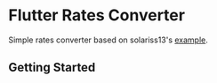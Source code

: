 # Flutter Rates Converter

Simple rates converter based on solariss13's [example](https://github.com/solariss13/rates-converter).

## Getting Started
